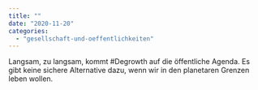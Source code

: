 ```yaml
---
title: ""
date: "2020-11-20"
categories: 
  - "gesellschaft-und-oeffentlichkeiten"
---
```


Langsam, zu langsam, kommt #Degrowth auf die öffentliche Agenda. Es gibt keine sichere Alternative dazu, wenn wir in den planetaren Grenzen leben wollen.
